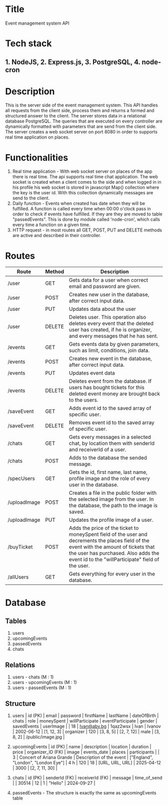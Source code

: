 # Title

Event management system API

# Tech stack

## 1. NodeJS, 2. Express.js, 3. PostgreSQL, 4. node-cron

# Description

This is the server side of the event management system. This API handles all requests from the client side, process them and returns a formed and structured answer to the client. The server stores data in a relational database PostgreSQL. The queries that are executed on every controller are dynamically formatted with parameters that are send from the client side. The server creates a web socket server on port 8080 in order to supports real time application on places.

# Functionalities

1. Real time application - With web socket server on places of the app there is real time. The api supports real time chat application. The web socket is created when a client comes to the side and when logged in in his profile his web socket is stored in javascript Map() collection where the key is the user id. With this collection dynamically messages are send to the client.
2. Daily function - Events when created has date when they will be fulfilled. A function is called every time when 00:00 o'clock pass in order to check if events have fulfilled. If they are they are moved to table "passedEvents". This is done by module called 'node-cron', which calls every time a function on a given time.
3. HTTP request - in most routes all GET, POST, PUT and DELETE methods are active and described in their controller.

# Routes

| Route        | Method | Description                                                                                                                                                                                                                          |
| ------------ | ------ | ------------------------------------------------------------------------------------------------------------------------------------------------------------------------------------------------------------------------------------ |
| /user        | GET    | Gets data for a user when correct email and password are given.                                                                                                                                                                      |
| /user        | POST   | Creates new user in the database, after correct input data.                                                                                                                                                                          |
| /user        | PUT    | Updates data about the user                                                                                                                                                                                                          |
| /user        | DELETE | Deletes user. This operation also deletes every event that the deleted user has created, if he is organizer, and every messages that he has sent.                                                                                    |
| /events      | GET    | Gets events data by given parameters, such as limit, conditions, join data.                                                                                                                                                          |
| /events      | POST   | Creates new event in the database, after correct input data.                                                                                                                                                                         |
| /events      | PUT    | Updates event data                                                                                                                                                                                                                   |
| /events      | DELETE | Deletes event from the database. If users has bought tickets for this deleted event money are brought back to the users.                                                                                                             |
| /saveEvent   | GET    | Adds event id to the saved array of specific user.                                                                                                                                                                                   |
| /saveEvent   | DELETE | Removes event id to the saved array of specific user.                                                                                                                                                                                |
| /chats       | GET    | Gets every messages in a selected chat, by location them with senderId and receiverId of a user.                                                                                                                                     |
| /chats       | POST   | Adds to the database the sended message.                                                                                                                                                                                             |
| /specUsers   | GET    | Gets the id, first name, last name, profile image and the role of every user in the database.                                                                                                                                        |
| /uploadImage | POST   | Creates a file in the public folder with the selected image from the user. In the database, the path to the image is saved.                                                                                                          |
| /uploadImage | PUT    | Updates the profile image of a user.                                                                                                                                                                                                 |
| /buyTicket   | POST   | Adds the price of the ticket to moneySpent field of the user and decrements the places field of the event with the amount of tickets that the user has purchased. Also adds the event id to the "willParticipate" field of the user. |
| /allUsers    | GET    | Gets everything for every user in the database.                                                                                                                                                                                      |

# Database

## Tables

1. users
2. upcomingEvents
3. passedEvents
4. chats

## Relations

1. users - chats (M : 1)
2. users - upcomingEvents (M : 1)
3. users - passedEvents (M : 1)

## Structure

1. users
   | id (PK) | email | password | firstName | lastName | dateOfBirth | chats | role | moneySpent | willParticipate | eventParticipate | gender | savedEvents | userImage |
   | 18 | Ivan@abv.bg | 1qaz2wsx | Ivan | Ivanov | 2002-06-12 | [1, 12, 3] | organizer | 120 | [3, 8, 5] | [2, 7, 12] | male | [3, 8, 2] | /public/image.jpg |

2. upcomingEvents
   | id (PK) | name | description | location | duration | price | organizer_ID (FK) | image | events_date | places | participants |
   | 3 | Concert of Ariana Grande | Description of the event | ["England", "London", "London Eye"] | 4 h | 120 | 18 | [URL, URL, URL] | 2025-04-12 | 3000 | [2, 7, 11, 30] |

3. chats
   | id (PK) | senderId (FK) | receiverId (FK) | message | time_of_send |
   | 30514 | 12 | 1 | "Hello" | 2024-09-27 |

4. passedEvents - The structure is exactly the same as upcomingEvents table
